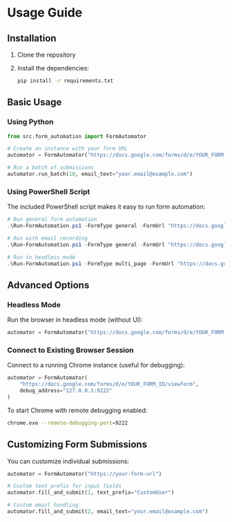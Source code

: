 # Usage Guide

## Installation

1. Clone the repository
2. Install the dependencies:

   ```bash
   pip install -r requirements.txt
   ```

## Basic Usage

### Using Python

```python
from src.form_automation import FormAutomator

# Create an instance with your form URL
automator = FormAutomator("https://docs.google.com/forms/d/e/YOUR_FORM_ID/viewform")

# Run a batch of submissions
automator.run_batch(10, email_text="your.email@example.com")
```

### Using PowerShell Script

The included PowerShell script makes it easy to run form automation:

```powershell
# Run general form automation
.\Run-FormAutomation.ps1 -FormType general -FormUrl "https://docs.google.com/forms/d/e/YOUR_FORM_ID/viewform" -Count 10

# Run with email recording
.\Run-FormAutomation.ps1 -FormType general -FormUrl "https://docs.google.com/forms/d/e/YOUR_FORM_ID/viewform" -Count 5 -Email "your.email@example.com"

# Run in headless mode
.\Run-FormAutomation.ps1 -FormType multi_page -FormUrl "https://docs.google.com/forms/d/e/YOUR_FORM_ID/viewform" -Headless
```

## Advanced Options

### Headless Mode

Run the browser in headless mode (without UI):

```python
automator = FormAutomator("https://docs.google.com/forms/d/e/YOUR_FORM_ID/viewform", headless=True)
```

### Connect to Existing Browser Session

Connect to a running Chrome instance (useful for debugging):

```python
automator = FormAutomator(
    "https://docs.google.com/forms/d/e/YOUR_FORM_ID/viewform",
    debug_address="127.0.0.1:9222"
)
```

To start Chrome with remote debugging enabled:

```bash
chrome.exe --remote-debugging-port=9222
```

## Customizing Form Submissions

You can customize individual submissions:

```python
automator = FormAutomator("https://your-form-url")

# Custom text prefix for input fields
automator.fill_and_submit(1, text_prefix="CustomUser")

# Custom email handling
automator.fill_and_submit(2, email_text="your.email@example.com")
```
